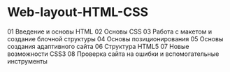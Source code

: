 # Web-layout-HTML-CSS
01 Введение и основы HTML
02 Основы CSS
03 Работа с макетом и создание блочной структуры
04 Основы позиционирования
05 Основы создания адаптивного сайта
06 Структура HTML5
07 Новые возможности CSS3
08 Проверка сайта на ошибки и вспомогательные инструменты
